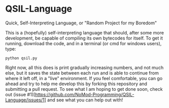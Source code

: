 # QSIL-Language
Quick, Self-Interpreting Language, or "Random Project for my Boredom"

This is a (hopefully) self-interpreting language that should, after some more development, be capable of compiling its own bytecodes for itself. To get it running, download the code, and in a terminal (or cmd for windows users), type:

    python qsil.py

Right now, all this does is print gradually increasing numbers, and not much else, but it saves the state between each run and is able to continue from where it left off, in a "live" environment. If you feel comfortable, you can go ahead and try to help me develop this by forking this repository and submitting a pull request. To see what I am hoping to get done soon, check out (issue #1)[https://github.com/NoMod-Programming/QSIL-Language/issues/1] and see what you can help out with!
